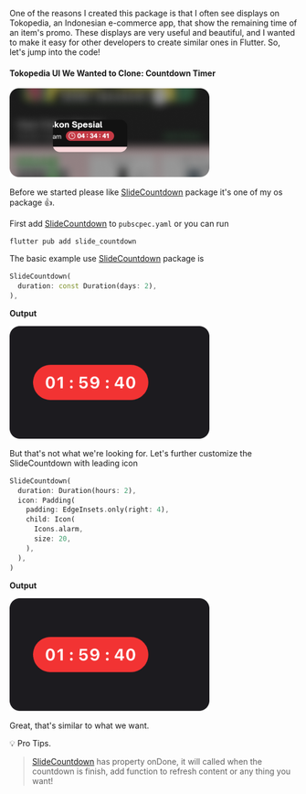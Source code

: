 One of the reasons I created this package is that I often see displays on Tokopedia, an Indonesian e-commerce app, that show the remaining time of an item's promo. These displays are very useful and beautiful, and I wanted to make it easy for other developers to create similar ones in Flutter. So, let's jump into the code!

#### Tokopedia UI We Wanted to Clone: Countdown Timer

![Tokodepia Countdown Timer][i1]

Before we started please like [SlideCountdown][pubdev] package it's one of my os package 👍.

First add [SlideCountdown][pubdev] to `pubscpec.yaml` or you can run

```shell
flutter pub add slide_countdown
```

The basic example use [SlideCountdown][pubdev] package is

```dart
SlideCountdown(
  duration: const Duration(days: 2),
),
```

**Output**

![Default SlideCountdown][i2]

But that's not what we're looking for. Let's further customize the SlideCountdown with leading icon

```dart
SlideCountdown(
  duration: Duration(hours: 2),
  icon: Padding(
    padding: EdgeInsets.only(right: 4),
    child: Icon(
      Icons.alarm,
      size: 20,
    ),
  ),
)
```

**Output**

![SlideCountdown with leading icon][i2]

Great, that's similar to what we want.

💡 Pro Tips.

> [SlideCountdown][pubdev] has property onDone, it will called when the countdown is finish, add function to refresh content or any thing you want!

[pubdev]: https://pub.dev/packages/slide_countdown
[i1]: https://raw.githubusercontent.com/farhanfadila1717/portofolio-data/main/images/b-1-1.png
[i2]: https://raw.githubusercontent.com/farhanfadila1717/portofolio-data/main/images/b-1-2.png
[i3]: https://raw.githubusercontent.com/farhanfadila1717/portofolio-data/main/images/b-1-3.png
